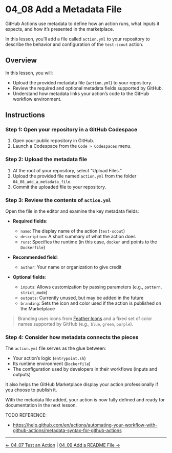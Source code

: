 # 04_08 Add a Metadata File

GitHub Actions use metadata to define how an action runs, what inputs it expects, and how it’s presented in the marketplace.

In this lesson, you’ll add a file called `action.yml` to your repository to describe the behavior and configuration of the `test-scout` action.


## Overview

In this lesson, you will:

- Upload the provided metadata file (`action.yml`) to your repository.
- Review the required and optional metadata fields supported by GitHub.
- Understand how metadata links your action’s code to the GitHub workflow environment.


## Instructions

### Step 1: Open your repository in a GitHub Codespace

1. Open your public repository in GitHub.
2. Launch a Codespace from the `Code > Codespaces` menu.

### Step 2: Upload the metadata file

1. At the root of your repository, select “Upload Files.”
2. Upload the provided file named `action.yml` from the folder `04_08_add_a_metadata_file`.
3. Commit the uploaded file to your repository.

### Step 3: Review the contents of `action.yml`

Open the file in the editor and examine the key metadata fields:

- **Required fields**:
  - `name`: The display name of the action (`test-scout`)
  - `description`: A short summary of what the action does
  - `runs`: Specifies the runtime (in this case, `docker` and points to the `Dockerfile`)

- **Recommended field**:
  - `author`: Your name or organization to give credit

- **Optional fields**:
  - `inputs`: Allows customization by passing parameters (e.g., `pattern`, `strict_mode`)
  - `outputs`: Currently unused, but may be added in the future
  - `branding`: Sets the icon and color used if the action is published on the Marketplace

> Branding uses icons from [Feather Icons](https://feathericons.com/) and a fixed set of color names supported by GitHub (e.g., `blue`, `green`, `purple`).

### Step 4: Consider how metadata connects the pieces

The `action.yml` file serves as the glue between:

- Your action’s logic (`entrypoint.sh`)
- Its runtime environment (`Dockerfile`)
- The configuration used by developers in their workflows (inputs and outputs)

It also helps the GitHub Marketplace display your action professionally if you choose to publish it.


With the metadata file added, your action is now fully defined and ready for documentation in the next lesson.

TODO REFERENCE:

- <https://help.github.com/en/actions/automating-your-workflow-with-github-actions/metadata-syntax-for-github-actions>

<!-- FooterStart -->
---
[← 04_07 Test an Action](../04_07_test_an_action/README.md) | [04_09 Add a README File →](../04_09_add_a_readme_file/README.md)
<!-- FooterEnd -->
